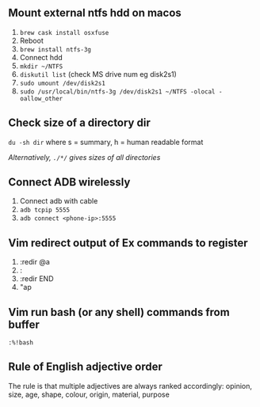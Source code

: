 ## Mount external ntfs hdd on macos

1. `brew cask install osxfuse`
2. Reboot
3. `brew install ntfs-3g`
4. Connect hdd
5. `mkdir ~/NTFS`
6. `diskutil list` (check MS drive num eg disk2s1)
7. `sudo umount /dev/disk2s1`
8. `sudo /usr/local/bin/ntfs-3g /dev/disk2s1 ~/NTFS -olocal -oallow_other`

## Check size of a directory dir

`du -sh dir` where s = summary, h = human readable format

_Alternatively, `./*/` gives sizes of all directories_

## Connect ADB wirelessly

1. Connect adb with cable
2. `adb tcpip 5555`
3. `adb connect <phone-ip>:5555`

## Vim redirect output of Ex commands to register

1. :redir @a
2. :<commands>
3. :redir END
4. "ap

## Vim run bash (or any shell) commands from buffer

`:%!bash`

## Rule of English adjective order

The rule is that multiple adjectives are always ranked accordingly: opinion, size, age, shape, colour, origin, material, purpose
